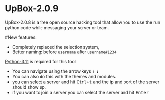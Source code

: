 # UpBox-2.0.9
UpBox-2.0.8 is a free open source hacking tool that allow you to use the run python code while messaging your server or team.

#New features:
- Completely replaced the selection system,
- Better naming: before `username` after `username#1234`

[Python-3.11](https://www.python.org/downloads/release/python-3110/) is required for this tool

- You can navigate using the arrow keys <kbd>↑</kbd> <kbd>↓</kbd>
- You can also do this with the themes and modules.
- you can select a server and hit <kbd>Ctrl+t</kbd> and the ip and port of the server should show up.
- if you want to join a server you can select the server and hit <kbd>Enter</kbd>
